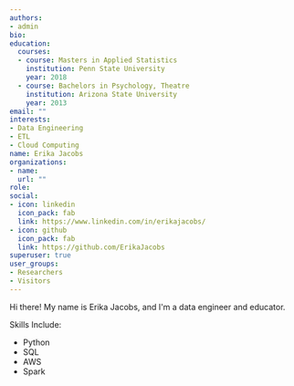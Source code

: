 ```yaml
---
authors:
- admin
bio: 
education:
  courses:
  - course: Masters in Applied Statistics
    institution: Penn State University
    year: 2018
  - course: Bachelors in Psychology, Theatre
    institution: Arizona State University
    year: 2013
email: ""
interests:
- Data Engineering
- ETL
- Cloud Computing
name: Erika Jacobs
organizations:
- name: 
  url: ""
role:
social:
- icon: linkedin
  icon_pack: fab
  link: https://www.linkedin.com/in/erikajacobs/
- icon: github
  icon_pack: fab
  link: https://github.com/ErikaJacobs
superuser: true
user_groups:
- Researchers
- Visitors
---
```

Hi there! My name is Erika Jacobs, and I'm a data engineer and educator. 

Skills Include:
* Python
* SQL
* AWS
* Spark